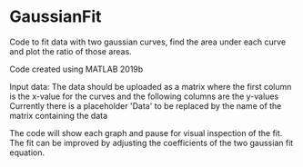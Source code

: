 # GaussianFit
Code to fit data with two gaussian curves, find the area under each curve and plot the ratio of those areas.

Code created using MATLAB 2019b

Input data: The data should be uploaded as a matrix where the first column is the x-value for the curves and the following columns are the y-values
Currently there is a placeholder 'Data' to be replaced by the name of the matrix containing the data

The code will show each graph and pause for visual inspection of the fit. The fit can be improved by adjusting the coefficients of the two gaussian fit equation. 
